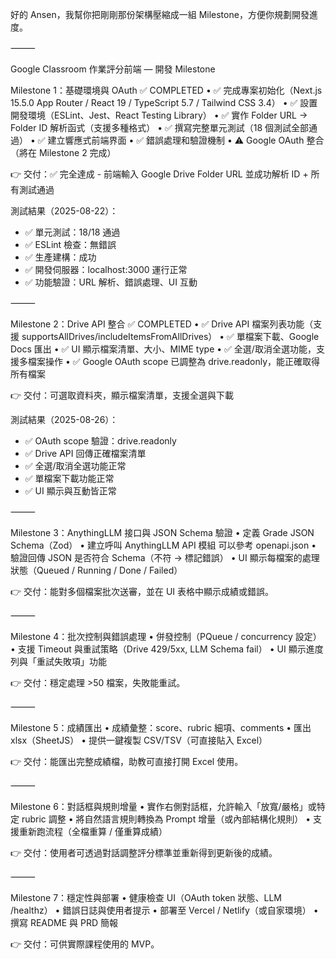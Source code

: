 好的 Ansen，我幫你把剛剛那份架構壓縮成一組 Milestone，方便你規劃開發進度。

⸻

Google Classroom 作業評分前端 — 開發 Milestone

Milestone 1：基礎環境與 OAuth ✅ COMPLETED
	•	✅ 完成專案初始化（Next.js 15.5.0 App Router / React 19 / TypeScript 5.7 / Tailwind CSS 3.4）
	•	✅ 設置開發環境（ESLint、Jest、React Testing Library）
	•	✅ 實作 Folder URL → Folder ID 解析函式（支援多種格式）
	•	✅ 撰寫完整單元測試（18 個測試全部通過）
	•	✅ 建立響應式前端界面
	•	✅ 錯誤處理和驗證機制
	•	⚠️  Google OAuth 整合（將在 Milestone 2 完成）

👉 交付：✅ 完全達成 - 前端輸入 Google Drive Folder URL 並成功解析 ID + 所有測試通過

測試結果（2025-08-22）：
- ✅ 單元測試：18/18 通過
- ✅ ESLint 檢查：無錯誤
- ✅ 生產建構：成功
- ✅ 開發伺服器：localhost:3000 運行正常
- ✅ 功能驗證：URL 解析、錯誤處理、UI 互動

⸻

Milestone 2：Drive API 整合 ✅ COMPLETED
	•	✅ Drive API 檔案列表功能（支援 supportsAllDrives/includeItemsFromAllDrives）
	•	✅ 單檔案下載、Google Docs 匯出
	•	✅ UI 顯示檔案清單、大小、MIME type
	•	✅ 全選/取消全選功能，支援多檔案操作
	•	✅ Google OAuth scope 已調整為 drive.readonly，能正確取得所有檔案

👉 交付：可選取資料夾，顯示檔案清單，支援全選與下載

測試結果（2025-08-26）：
- ✅ OAuth scope 驗證：drive.readonly
- ✅ Drive API 回傳正確檔案清單
- ✅ 全選/取消全選功能正常
- ✅ 單檔案下載功能正常
- ✅ UI 顯示與互動皆正常

⸻

Milestone 3：AnythingLLM 接口與 JSON Schema 驗證
	•	定義 Grade JSON Schema（Zod）
	•	建立呼叫 AnythingLLM API 模組 可以參考 openapi.json
	•	驗證回傳 JSON 是否符合 Schema（不符 → 標記錯誤）
	•	UI 顯示每檔案的處理狀態（Queued / Running / Done / Failed）

👉 交付：能對多個檔案批次送審，並在 UI 表格中顯示成績或錯誤。

⸻

Milestone 4：批次控制與錯誤處理
	•	併發控制（PQueue / concurrency 設定）
	•	支援 Timeout 與重試策略（Drive 429/5xx, LLM Schema fail）
	•	UI 顯示進度列與「重試失敗項」功能

👉 交付：穩定處理 >50 檔案，失敗能重試。

⸻

Milestone 5：成績匯出
	•	成績彙整：score、rubric 細項、comments
	•	匯出 xlsx（SheetJS）
	•	提供一鍵複製 CSV/TSV（可直接貼入 Excel）

👉 交付：能匯出完整成績檔，助教可直接打開 Excel 使用。

⸻

Milestone 6：對話框與規則增量
	•	實作右側對話框，允許輸入「放寬/嚴格」或特定 rubric 調整
	•	將自然語言規則轉換為 Prompt 增量（或內部結構化規則）
	•	支援重新跑流程（全檔重算 / 僅重算成績）

👉 交付：使用者可透過對話調整評分標準並重新得到更新後的成績。

⸻

Milestone 7：穩定性與部署
	•	健康檢查 UI（OAuth token 狀態、LLM /healthz）
	•	錯誤日誌與使用者提示
	•	部署至 Vercel / Netlify（或自家環境）
	•	撰寫 README 與 PRD 簡報

👉 交付：可供實際課程使用的 MVP。